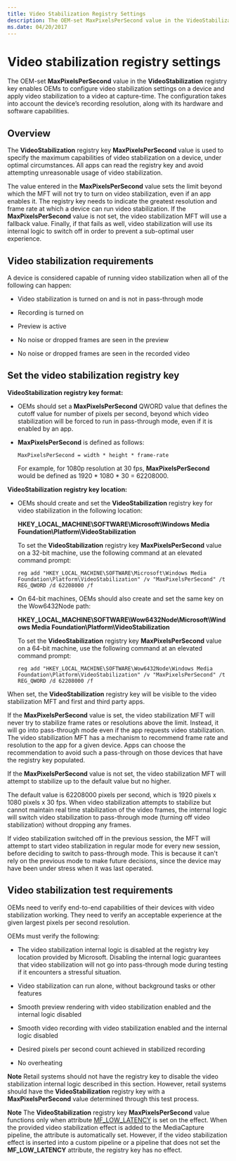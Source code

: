 ```yaml
---
title: Video Stabilization Registry Settings
description: The OEM-set MaxPixelsPerSecond value in the VideoStabilization registry key enables OEMs to configure video stabilization settings on a device and apply video stabilization to a video at capture-time.
ms.date: 04/20/2017
---
```


# Video stabilization registry settings


The OEM-set **MaxPixelsPerSecond** value in the **VideoStabilization** registry key enables OEMs to configure video stabilization settings on a device and apply video stabilization to a video at capture-time. The configuration takes into account the device’s recording resolution, along with its hardware and software capabilities.

## Overview


The **VideoStabilization** registry key **MaxPixelsPerSecond** value is used to specify the maximum capabilities of video stabilization on a device, under optimal circumstances. All apps can read the registry key and avoid attempting unreasonable usage of video stabilization.

The value entered in the **MaxPixelsPerSecond** value sets the limit beyond which the MFT will not try to turn on video stabilization, even if an app enables it. The registry key needs to indicate the greatest resolution and frame rate at which a device can run video stabilization. If the **MaxPixelsPerSecond** value is not set, the video stabilization MFT will use a fallback value. Finally, if that fails as well, video stabilization will use its internal logic to switch off in order to prevent a sub-optimal user experience.

## Video stabilization requirements


A device is considered capable of running video stabilization when all of the following can happen:

-   Video stabilization is turned on and is not in pass-through mode

-   Recording is turned on

-   Preview is active

-   No noise or dropped frames are seen in the preview

-   No noise or dropped frames are seen in the recorded video

## Set the video stabilization registry key


**VideoStabilization registry key format:**

-   OEMs should set a **MaxPixelsPerSecond** QWORD value that defines the cutoff value for number of pixels per second, beyond which video stabilization will be forced to run in pass-through mode, even if it is enabled by an app.

-   **MaxPixelsPerSecond** is defined as follows:

    `MaxPixelsPerSecond = width * height * frame-rate`

    For example, for 1080p resolution at 30 fps, **MaxPixelsPerSecond** would be defined as 1920 \* 1080 \* 30 = 62208000.

**VideoStabilization registry key location:**

-   OEMs should create and set the **VideoStabilization** registry key for video stabilization in the following location:

    **HKEY\_LOCAL\_MACHINE\\SOFTWARE\\Microsoft\\Windows Media Foundation\\Platform\\VideoStabilization**

    To set the **VideoStabilization** registry key **MaxPixelsPerSecond** value on a 32-bit machine, use the following command at an elevated command prompt:

    ```console
    reg add "HKEY_LOCAL_MACHINE\SOFTWARE\Microsoft\Windows Media Foundation\Platform\VideoStabilization" /v "MaxPixelsPerSecond" /t REG_QWORD /d 62208000 /f 
    ```

-   On 64-bit machines, OEMs should also create and set the same key on the Wow6432Node path:

    **HKEY\_LOCAL\_MACHINE\\SOFTWARE\\Wow6432Node\\Microsoft\\Windows Media Foundation\\Platform\\VideoStabilization**

    To set the **VideoStabilization** registry key **MaxPixelsPerSecond** value on a 64-bit machine, use the following command at an elevated command prompt:

    ```console
    reg add "HKEY_LOCAL_MACHINE\SOFTWARE\Wow6432Node\Windows Media Foundation\Platform\VideoStabilization" /v "MaxPixelsPerSecond" /t REG_QWORD /d 62208000 /f 
    ```

When set, the **VideoStabilization** registry key will be visible to the video stabilization MFT and first and third party apps.

If the **MaxPixelsPerSecond** value is set, the video stabilization MFT will never try to stabilize frame rates or resolutions above the limit. Instead, it will go into pass-through mode even if the app requests video stabilization. The video stabilization MFT has a mechanism to recommend frame rate and resolution to the app for a given device. Apps can choose the recommendation to avoid such a pass-through on those devices that have the registry key populated.

If the **MaxPixelsPerSecond** value is not set, the video stabilization MFT will attempt to stabilize up to the default value but no higher.

The default value is 62208000 pixels per second, which is 1920 pixels x 1080 pixels x 30 fps. When video stabilization attempts to stabilize but cannot maintain real time stabilization of the video frames, the internal logic will switch video stabilization to pass-through mode (turning off video stabilization) without dropping any frames.

If video stabilization switched off in the previous session, the MFT will attempt to start video stabilization in regular mode for every new session, before deciding to switch to pass-through mode. This is because it can't rely on the previous mode to make future decisions, since the device may have been under stress when it was last operated.

## Video stabilization test requirements


OEMs need to verify end-to-end capabilities of their devices with video stabilization working. They need to verify an acceptable experience at the given largest pixels per second resolution.

OEMs must verify the following:

-   The video stabilization internal logic is disabled at the registry key location provided by Microsoft. Disabling the internal logic guarantees that video stabilization will not go into pass-through mode during testing if it encounters a stressful situation.

-   Video stabilization can run alone, without background tasks or other features

-   Smooth preview rendering with video stabilization enabled and the internal logic disabled

-   Smooth video recording with video stabilization enabled and the internal logic disabled

-   Desired pixels per second count achieved in stabilized recording

-   No overheating

**Note** Retail systems should not have the registry key to disable the video stabilization internal logic described in this section. However, retail systems should have the **VideoStabilization** registry key with a **MaxPixelsPerSecond** value determined through this test process.


**Note** The **VideoStabilization** registry key **MaxPixelsPerSecond** value functions only when attribute [MF\_LOW\_LATENCY](/windows/desktop/medfound/mf-low-latency) is set on the effect. When the provided video stabilization effect is added to the MediaCapture pipeline, the attribute is automatically set. However, if the video stabilization effect is inserted into a custom pipeline or a pipeline that does not set the **MF\_LOW\_LATENCY** attribute, the registry key has no effect.
